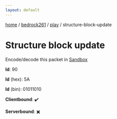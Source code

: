 ```yaml
---
layout: default
---
```


[home](/)  /  [bedrock261](/protocol/bedrock261)  /  [play](/protocol/bedrock261/play)  /  structure-block-update

# Structure block update

Encode/decode this packet in [Sandbox](../../../sandbox/bedrock261#Play.StructureBlockUpdate)

**Id**: 90

**Id** (hex): 5A

**Id** (bin): 01011010

**Clientbound**: ✔️

**Serverbound**: ✖️
